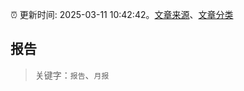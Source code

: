:alarm_clock: 更新时间: 2025-03-11 10:42:42。[文章来源](/README.md)、[文章分类](/TAGS.md)

## 报告


> 关键字：`报告`、`月报`



